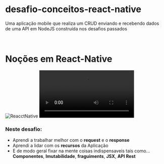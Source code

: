 # desafio-conceitos-react-native
Uma aplicação mobile que realiza um CRUD enviando e recebendo dados de uma API em NodeJS construída nos desafios passados

<html lang="en"><head>
    <meta charset="utf-8">
    <meta name="viewport" content="width=device-width, initial-scale=1, shrink-to-fit=no">
    <meta name="description" content="">
    <meta name="author" content="">
    <link rel="icon" href="https://weslleymendes.com.br/img/logo.png">
   <br>
    <link rel="canonical" href="https://weslleymendes.com.br/img/logo.png">
  </head>
  <body>
  <h1> Noções em React-Native </h1>
  <img src="https://www.mundojs.com.br/wp-content/uploads/2019/07/reactnative.jpg" alt="ReacctNative" >
   <video src="prints/desafioreactNative.mp4"></video>
  <h3>Neste desafio: </h3>
  <ul>
  <li>Aprendi a trabalhar melhor com o <b>request</b> e o <b>response</b></li>
  <li>Aprendi a lidar com os <b>recursos</b> da Aplicação</li>
  <li>E de modo geral fixar na mente coisas indispensaveis tais como... 
  <b>Componentes</b>, 
  <b>Imutabilidade</b>,
  <b>fraguiments</b>, 
  <b>JSX</b>,
  <b>API Rest</b>
  </li>
</ul>
</body>
</html>
